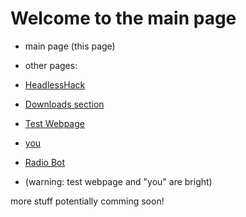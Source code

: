 # Welcome to the main page
- main page (this page)
- other pages:
- [HeadlessHack](https://headlesshorseless.github.io/HeadlessHack/)

- [Downloads section](https://headlesshorseless.github.io/Headless-Downloads/)
- [Test Webpage](https://headlesshorseless.github.io/test/)
- [you](https://headlesshorseless.github.io/you/)
- [Radio Bot](https://headlesshorseless.github.io/radio-bot/)
- (warning: test webpage and "you" are bright)

more stuff potentially comming soon!
